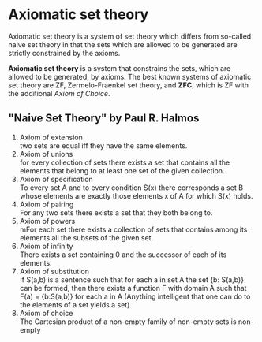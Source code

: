 # Axiomatic set theory

Axiomatic set theory is a system of set theory which differs from so-called naive set theory in that the sets which are allowed to be generated are strictly constrained by the axioms.


**Axiomatic set theory** is a system that constrains the sets, which are allowed to be generated, by axioms. The best known systems of axiomatic set theory are ZF, Zermelo-Fraenkel set theory, and **ZFC**, which is ZF with the additional _Axiom of Choice_.



## "Naive Set Theory" by Paul R. Halmos

1. Axiom of extension    
  two sets are equal iff they have the same elements.
2. Axiom of unions    
  for every collection of sets there exists a set that contains all the elements that belong to at least one set of the given collection.
3. Axiom of specification    
  To every set A and to every condition S(x) there corresponds a set B whose elements are exactly those elements x of A for which S(x) holds.
4. Axiom of pairing    
  For any two sets there exists a set that they both belong to.
5. Axiom of powers    
  mFor each set there exists a collection of sets that contains among its elements all the subsets of the given set.
6. Axiom of infinity    
  There exists a set containing 0 and the successor of each of its elements.
7. Axiom of substitution    
  If S(a,b) is a sentence such that for each a in set A the set {b: S(a,b)} can be formed, then there exists a function F with domain A such that F(a) = {b:S(a,b)} for each a in A (Anything intelligent that one can do to the elements of a set yields a set).
8. Axiom of choice    
  The Cartesian product of a non-empty family of non-empty sets is non-empty
